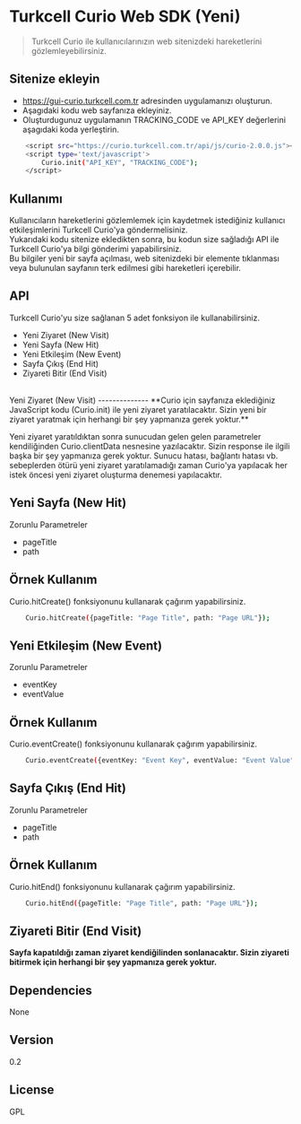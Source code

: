 Turkcell Curio Web SDK (Yeni)
=========

> Turkcell Curio ile kullanıcılarınızın web sitenizdeki hareketlerini gözlemleyebilirsiniz.

Sitenize ekleyin
--------------
  - https://gui-curio.turkcell.com.tr adresinden uygulamanızı oluşturun.
  - Aşagıdaki kodu web sayfanıza ekleyiniz.
  - Oluşturdugunuz uygulamanın TRACKING_CODE ve API_KEY değerlerini aşagıdaki koda yerleştirin.
  

```sh
    <script src="https://curio.turkcell.com.tr/api/js/curio-2.0.0.js"></script>
    <script type='text/javascript'>
    	Curio.init("API_KEY", "TRACKING_CODE");
    </script>
```

Kullanımı
--------------
Kullanıcıların hareketlerini gözlemlemek için kaydetmek istediğiniz kullanıcı etkileşimlerini Turkcell Curio'ya göndermelisiniz.
<br />
Yukarıdaki kodu sitenize ekledikten sonra, bu kodun size sağladığı API ile Turkcell Curio'ya bilgi gönderimi yapabilirsiniz.
<br />
Bu bilgiler yeni bir sayfa açılması, web sitenizdeki bir elemente tıklanması veya bulunulan sayfanın terk edilmesi gibi hareketleri içerebilir.
<br />

API
--------------
Turkcell Curio'yu size sağlanan 5 adet fonksiyon ile kullanabilirsiniz.
  - Yeni Ziyaret (New Visit)
  - Yeni Sayfa (New Hit)
  - Yeni Etkileşim (New Event)
  - Sayfa Çıkış (End Hit)
  - Ziyareti Bitir (End Visit)

<br />
Yeni Ziyaret (New Visit)
--------------
**Curio için sayfanıza eklediğiniz JavaScript kodu (Curio.init) ile yeni ziyaret yaratılacaktır. Sizin yeni bir ziyaret yaratmak için herhangi bir şey yapmanıza gerek yoktur.**  

Yeni ziyaret yaratıldıktan sonra sunucudan gelen gelen parametreler kendiliğinden Curio.clientData nesnesine yazılacaktır. Sizin response ile ilgili başka bir şey yapmanıza gerek yoktur. Sunucu hatası, bağlantı hatası vb. sebeplerden ötürü yeni ziyaret yaratılamadığı zaman Curio'ya yapılacak her istek öncesi yeni ziyaret oluşturma denemesi yapılacaktır.

Yeni Sayfa (New Hit)
--------------
Zorunlu Parametreler
  - pageTitle
  - path

Örnek Kullanım
--------------
Curio.hitCreate() fonksiyonunu kullanarak çağırım yapabilirsiniz. 

```sh
    Curio.hitCreate({pageTitle: "Page Title", path: "Page URL"});

```

Yeni Etkileşim (New Event)
--------------
Zorunlu Parametreler
  - eventKey
  - eventValue

Örnek Kullanım
--------------
Curio.eventCreate() fonksiyonunu kullanarak çağırım yapabilirsiniz. 

```sh
    Curio.eventCreate({eventKey: "Event Key", eventValue: "Event Value"});

```

Sayfa Çıkış (End Hit)
--------------
Zorunlu Parametreler
  - pageTitle
  - path

Örnek Kullanım
--------------
Curio.hitEnd() fonksiyonunu kullanarak çağırım yapabilirsiniz. 

```sh
    Curio.hitEnd({pageTitle: "Page Title", path: "Page URL"});

```

Ziyareti Bitir (End Visit)
--------------
**Sayfa kapatıldığı zaman ziyaret kendiğilinden sonlanacaktır. Sizin ziyareti bitirmek için herhangi bir şey yapmanıza gerek yoktur.**

Dependencies
----
None

Version
----
0.2

License
----
GPL

